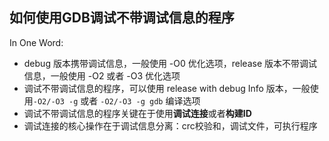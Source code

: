 ## 如何使用GDB调试不带调试信息的程序

In One Word:

* debug 版本携带调试信息，一般使用 -O0 优化选项，release 版本不带调试信息，一般使用 -O2 或者 -O3 优化选项
* 调试不带调试信息的程序，可以使用 release with debug Info 版本，一般使用`-O2/-O3 -g` 或者 `-O2/-O3 -g gdb` 编译选项
* 调试不带调试信息的程序关键在于使用**调试连接**或者**构建ID**
* 调试连接的核心操作在于调试信息分离：crc校验和，调试文件，可执行程序



